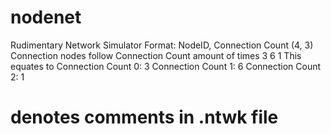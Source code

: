 # nodenet
Rudimentary Network Simulator
Format: NodeID, Connection Count (4, 3) 
Connection nodes follow Connection Count amount of times
3
6
1
This equates to 
Connection Count 0: 3
Connection Count 1: 6
Connection Count 2: 1
# denotes comments in .ntwk file
